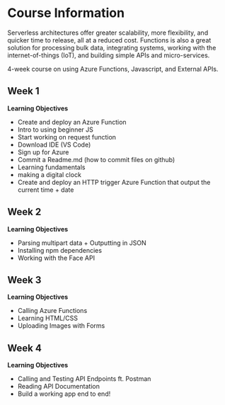 # Course Information

Serverless architectures offer greater scalability, more flexibility, and quicker time to release, all at a reduced cost. Functions is also a great solution for processing bulk data, integrating systems, working with the internet-of-things (IoT), and building simple APIs and micro-services.

4-week course on using Azure Functions, Javascript, and External APIs.

## **Week 1**
**Learning Objectives**
- Create and deploy an Azure Function
- Intro to using beginner JS
- Start working on request function
- Download IDE (VS Code)
- Sign up for Azure
- Commit a Readme.md (how to commit files on github)
- Learning fundamentals
- making a digital clock
- Create and deploy an HTTP trigger Azure Function that output the current time + date

## **Week 2**
**Learning Objectives**
- Parsing multipart data + Outputting in JSON
- Installing npm dependencies
- Working with the Face API

## **Week 3**
**Learning Objectives**
- Calling Azure Functions
- Learning HTML/CSS
- Uploading Images with Forms

## **Week 4**
**Learning Objectives**
- Calling and Testing API Endpoints ft. Postman
- Reading API Documentation
- Build a working app end to end!
